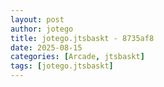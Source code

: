 ```yaml
---
layout: post
author: jotego
title: jotego.jtsbaskt - 8735af8
date: 2025-08-15
categories: [Arcade, jtsbaskt]
tags: [jotego.jtsbaskt]
---
```


